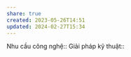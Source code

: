```yaml
---
share: true
created: 2023-05-26T14:51
updated: 2024-02-27T15:34
---
```

Nhu cầu công nghệ::
Giải pháp kỹ thuật::